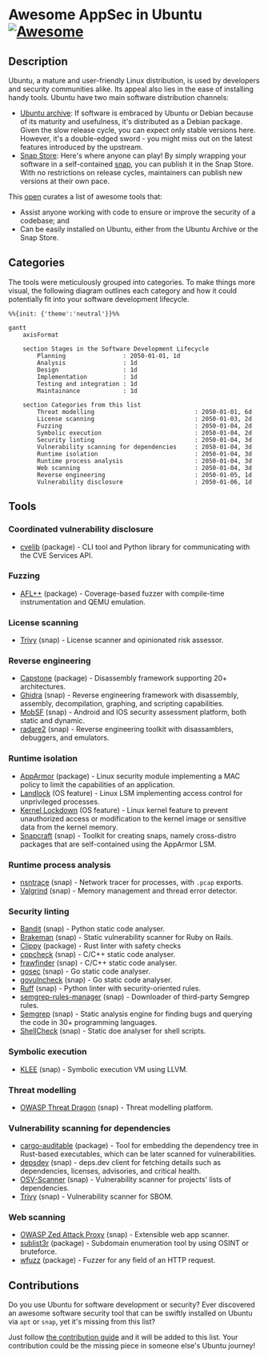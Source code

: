 # Awesome AppSec in Ubuntu [![Awesome](https://awesome.re/badge.svg)](https://awesome.re)

## Description

Ubuntu, a mature and user-friendly Linux distribution, is used by developers and security communities alike. Its appeal also lies in the ease of installing handy tools. Ubuntu have two main software distribution channels:

- [Ubuntu archive](https://packages.ubuntu.com): If software is embraced by Ubuntu or Debian because of its maturity and usefulness, it's distributed as a Debian package. Given the slow release cycle, you can expect only stable versions here. However, it's a double-edged sword - you might miss out on the latest features introduced by the upstream.
- [Snap Store](https://snapcraft.io): Here's where anyone can play! By simply wrapping your software in a self-contained [snap](https://snapcraft.io/about), you can publish it in the Snap Store. With no restrictions on release cycles, maintainers can publish new versions at their own pace.

This [open](#contributions) curates a list of awesome tools that:

- Assist anyone working with code to ensure or improve the security of a codebase; and
- Can be easily installed on Ubuntu, either from the Ubuntu Archive or the Snap Store.

## Categories

The tools were meticulously grouped into categories. To make things more visual, the following diagram outlines each category and how it could potentially fit into your software development lifecycle.

```mermaid
%%{init: {'theme':'neutral'}}%%

gantt
    axisFormat  

    section Stages in the Software Development Lifecycle
        Planning                : 2050-01-01, 1d
        Analysis                : 1d
        Design                  : 1d
        Implementation          : 1d
        Testing and integration : 1d
        Maintainance            : 1d

    section Categories from this list
        Threat modelling                            : 2050-01-01, 6d
        License scanning                            : 2050-01-03, 2d
        Fuzzing                                     : 2050-01-04, 2d
        Symbolic execution                          : 2050-01-04, 2d
        Security linting                            : 2050-01-04, 3d
        Vulnerability scanning for dependencies     : 2050-01-04, 3d
        Runtime isolation                           : 2050-01-04, 3d
        Runtime process analysis                    : 2050-01-04, 3d
        Web scanning                                : 2050-01-04, 3d
        Reverse engineering                         : 2050-01-05, 1d
        Vulnerability disclosure                    : 2050-01-06, 1d
```

## Tools

### Coordinated vulnerability disclosure

- [cvelib](https://packages.ubuntu.com/search?suite=all&searchon=names&keywords=cvelib) (package) - CLI tool and Python library for communicating with the CVE Services API.

### Fuzzing

- [AFL++](https://packages.ubuntu.com/search?searchon=sourcenames&keywords=aflplusplus) (package) - Coverage-based fuzzer with compile-time instrumentation and QEMU emulation.

### License scanning

- [Trivy](https://snapcraft.io/trivy) (snap) - License scanner and opinionated risk assessor.

### Reverse engineering

- [Capstone](https://packages.ubuntu.com/search?searchon=sourcenames&keywords=capstone) (package) - Disassembly framework supporting 20+ architectures.
- [Ghidra](https://snapcraft.io/ghidra) (snap) - Reverse engineering framework with disassembly, assembly, decompilation, graphing, and scripting capabilities.
- [MobSF](https://snapcraft.io/mobsf) (snap) - Android and IOS security assessment platform, both static and dynamic.
- [radare2](https://snapcraft.io/radare2) (snap) - Reverse engineering toolkit with disassamblers, debuggers, and emulators.

### Runtime isolation

- [AppArmor](https://packages.ubuntu.com/search?searchon=sourcenames&keywords=apparmor) (package) - Linux security module implementing a MAC policy to limit the capabilities of an application.
- [Landlock](https://manpages.ubuntu.com/manpages/noble/en/man7/landlock.7.html) (OS feature) - Linux LSM implementing access control for unprivileged processes.
- [Kernel Lockdown](https://manpages.ubuntu.com/manpages/noble/man7/kernel_lockdown.7.html) (OS feature) - Linux kernel feature to prevent unauthorized access or modification to the kernel image or sensitive data from the kernel memory.
- [Snapcraft](https://snapcraft.io/snapcraft) (snap) - Toolkit for creating snaps, namely cross-distro packages that are self-contained using the AppArmor LSM.

### Runtime process analysis

- [nsntrace](https://snapcraft.io/nsntrace) (snap) - Network tracer for processes, with `.pcap` exports.
- [Valgrind](https://snapcraft.io/valgrind) (snap) - Memory management and thread error detector.

### Security linting

- [Bandit](https://snapcraft.io/bandit) (snap) - Python static code analyser.
- [Brakeman](https://snapcraft.io/brakeman) (snap) - Static vulnerability scanner for Ruby on Rails.
- [Clippy](https://packages.ubuntu.com/search?suite=all&searchon=names&keywords=rust-clippy) (package) - Rust linter with safety checks
- [cppcheck](https://snapcraft.io/cppcheck) (snap) - C/C++ static code analyser.
- [frawfinder](https://snapcraft.io/flawfinder) (snap) - C/C++ static code analyser.
- [gosec](https://snapcraft.io/gosec) (snap) - Go static code analyser.
- [govulncheck](https://snapcraft.io/govulncheck) (snap) - Go static code analyser.
- [Ruff](https://snapcraft.io/ruff) (snap) - Python linter with security-oriented rules.
- [semgrep-rules-manager](https://snapcraft.io/semgrep-rules-manager) (snap) - Downloader of third-party Semgrep rules.
- [Semgrep](https://snapcraft.io/semgrep) (snap) - Static analysis engine for finding bugs and querying the code in 30+ programming languages.
- [ShellCheck](https://snapcraft.io/shellcheck) (snap) - Static doe analyser for shell scripts.

### Symbolic execution

- [KLEE](https://snapcraft.io/klee) (snap) - Symbolic execution VM using LLVM.

### Threat modelling

- [OWASP Threat Dragon](https://snapcraft.io/threat-dragon) (snap) - Threat modelling platform.

### Vulnerability scanning for dependencies

- [cargo-auditable](https://packages.ubuntu.com/search?suite=all&keywords=cargo-auditable&searchon=names) (package) - Tool for embedding the dependency tree in Rust-based executables, which can be later scanned for vulnerabilities.
- [depsdev](https://snapcraft.io/depsdev) (snap) - deps.dev client for fetching details such as dependencies, licenses, advisories, and critical health.
- [OSV-Scanner](https://snapcraft.io/osv-scanner) (snap) - Vulnerability scanner for projects' lists of dependencies.
- [Trivy](https://snapcraft.io/trivy) (snap) - Vulnerability scanner for SBOM.

### Web scanning

- [OWASP Zed Attack Proxy](https://snapcraft.io/zaproxy) (snap) - Extensible web app scanner.
- [sublist3r](https://packages.ubuntu.com/search?searchon=sourcenames&keywords=sublist3r) (package) - Subdomain enumeration tool by using OSINT or bruteforce.
- [wfuzz](https://packages.ubuntu.com/search?searchon=sourcenames&keywords=wfuzz) (package) - Fuzzer for any field of an HTTP request.

## Contributions

Do you use Ubuntu for software development or security? Ever discovered an awesome software security tool that can be swiftly installed on Ubuntu via `apt` or `snap`, yet it's missing from this list?

Just follow [the contribution guide](CONTRIBUTING.md) and it will be added to this list. Your contribution could be the missing piece in someone else's Ubuntu journey!

